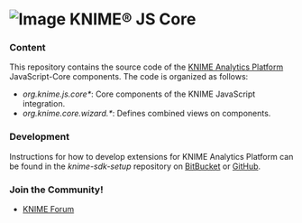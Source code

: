 # ![Image](https://www.knime.com/files/knime_logo_github_40x40_4layers.png) KNIME® JS Core

### Content
This repository contains the source code of the [KNIME Analytics Platform](http://www.knime.org) JavaScript-Core components. The code is organized as follows:

* _org.knime.js.core*_: Core components of the KNIME JavaScript integration.
* _org.knime.core.wizard.*_: Defines combined views on components.


### Development
Instructions for how to develop extensions for KNIME Analytics Platform can be found in the _knime-sdk-setup_ repository on [BitBucket](https://bitbucket.org/KNIME/knime-sdk-setup) or [GitHub](http://github.com/knime/knime-sdk-setup).

### Join the Community!
* [KNIME Forum](https://tech.knime.org/forum)